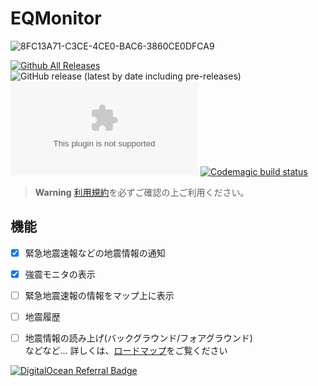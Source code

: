 # EQMonitor  
![8FC13A71-C3CE-4CE0-BAC6-3860CE0DFCA9](https://user-images.githubusercontent.com/73390859/181158250-6ac8d276-451b-437e-8b1f-8af9013b38db.jpeg)


[![Github All Releases](https://img.shields.io/github/downloads/EQMonitor/EQMonitor/total.svg)]()   ![GitHub release (latest by date including pre-releases)](https://img.shields.io/github/v/release/EQMonitor/EQMonitor?color=blue&include_prereleases&label=Release)
![GitHub release (latest by date and asset including pre-releases)](https://img.shields.io/github/downloads-pre/EQMonitor/EQMonitor/latest/app-release.apk)
[![Codemagic build status](https://api.codemagic.io/apps/621bb2a4bc3d3d2156cab924/621bb2a4bc3d3d2156cab923/status_badge.svg)](https://codemagic.io/apps/621bb2a4bc3d3d2156cab924/621bb2a4bc3d3d2156cab923/latest_build)

> **Warning**
> [利用規約](https://github.com/EQMonitor/EQMonitor/blob/main/docs/policy.md)を必ずご確認の上ご利用ください。

## 機能
- [x] 緊急地震速報などの地震情報の通知
- [x] 強震モニタの表示
- [ ] 緊急地震速報の情報をマップ上に表示
- [ ] 地震履歴
- [ ] 地震情報の読み上げ(バックグラウンド/フォアグラウンド)   
などなど… 詳しくは、[ロードマップ](https://github.com/EQMonitor/EQMonitor/issues/89)をご覧ください


[![DigitalOcean Referral Badge](https://web-platforms.sfo2.cdn.digitaloceanspaces.com/WWW/Badge%201.svg)](https://www.digitalocean.com/?refcode=642cebc69a3e&utm_campaign=Referral_Invite&utm_medium=Referral_Program&utm_source=badge)
